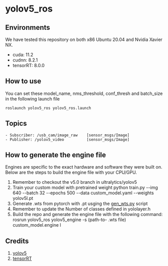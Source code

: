 # yolov5_ros

## Environments
We have tested this repository on both x86 Ubuntu 20.04 and Nvidia Xavier NX. 
- cuda: 11.2
- cudnn: 8.2.1
- tensorRT: 8.0.0

## How to use
You can set these model_name, nms_threshold, conf_thresh and batch_size in the following launch file
```
roslaunch yolov5_ros yolov5_ros.launch 
```

## Topics
    - Subscriber: /usb_cam/image_raw    [sensor_msgs/Image]
    - Publisher: /yolov5_video          [sensor_msgs/Image]

## How to generate the engine file
Engines are specific to the exact hardware and software they were built on. Below are the steps to build the engine file with your CPU/GPU.
1. Remember to checkout the v5.0 branch in ultralytics/yolov5
2. Train your custom model with pretrained weight
    python train.py --img 640 --batch 32 --epochs 500 --data custom_model.yaml --weights yolov5l.pt
2. Generate .wts from pytorch with .pt usging the [gen_wts.py](script/gen_wts.py) script
3. Remember to update the Number of classes defined in yololayer.h
4. Build the repo and generate the engine file with the following command:
    rosrun yolov5_ros yolov5_engine -s (path-to- .wts file) custom_model.engine l

## Credits
1. [yolov5](https://github.com/ultralytics/yolov5)
2. [tensorRT](https://github.com/wang-xinyu/tensorrtx) 